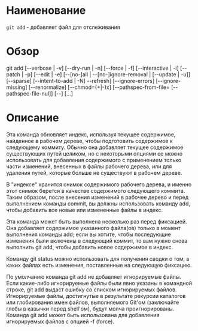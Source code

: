 # Наименование
`git add` - добавляет файл для отслеживания
# Обзор
git add [--verbose | -v] [--dry-run | -n] [--force | -f] [--interactive | -i] [--patch | -p] [--edit | -e] [--[no-]all | --[no-]ignore-removal | [--update | -u]] [--sparse] [--intent-to-add | -N] --refresh] [--ignore-errors] [--ignore-missing] [--renormalize] [--chmod=(+|-)x] [--pathspec-from-file=<file> [--pathspec-file-nul]] [--] [<pathspec>…​]
# Описание
Эта команда обновляет индекс, используя текущее содержимое, найденное в рабочем дереве, чтобы подготовить содержимое к следующему коммиту. Обычно она добавляет текущее содержимое существующих путей целиком, но с некоторыми опциями ее можно использовать для добавления содержимого с применением только части изменений, внесенных в файлы рабочего дерева, или для удаления путей, которые больше не существуют в рабочем дереве.

В "индексе" хранится снимок содержимого рабочего дерева, и именно этот снимок берется в качестве содержимого следующего коммита. Таким образом, после внесения изменений в рабочее дерево и перед выполнением команды commit, вы должны использовать команду add, чтобы добавить все новые или измененные файлы в индекс.

Эта команда может быть выполнена несколько раз перед фиксацией. Она добавляет содержимое указанного файла(ов) только в момент выполнения команды add; если вы хотите, чтобы последующие изменения были включены в следующий коммит, то вам нужно снова выполнить git add, чтобы добавить новое содержимое в индекс.

Команду git status можно использовать для получения сводки о том, в каких файлах есть изменения, поставленные на следующую фиксацию.

По умолчанию команда git add не добавляет игнорируемые файлы. Если какие-либо игнорируемые файлы были явно указаны в командной строке, git add выдаст ошибку со списком игнорируемых файлов. Игнорируемые файлы, достигнутые в результате рекурсии каталогов или глобирования имен файлов, выполняемого Git'ом (заключайте глобы в кавычки перед shell'ом), будут молча проигнорированы. Команда git add может быть использована для добавления игнорируемых файлов с опцией -f (force).
